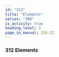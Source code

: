 ```yaml
---
id: "312"
title: "Elements"
series: "300"
is_activity: true
heading_level: 3
page_in_manual: 310-12
---
```


### 312 Elements